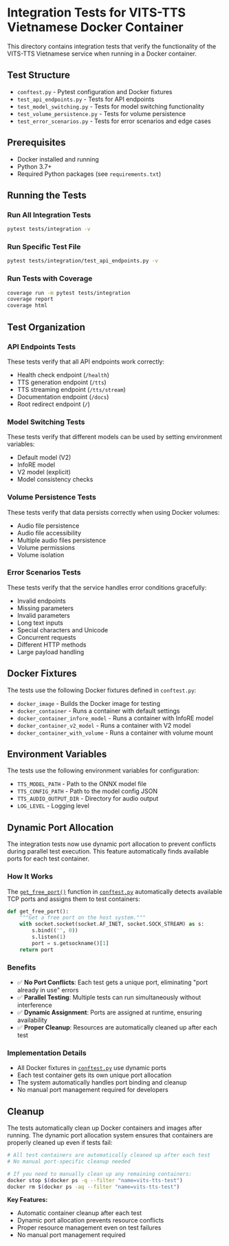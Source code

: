 # Integration Tests for VITS-TTS Vietnamese Docker Container

This directory contains integration tests that verify the functionality of the VITS-TTS Vietnamese service when running in a Docker container.

## Test Structure

- `conftest.py` - Pytest configuration and Docker fixtures
- `test_api_endpoints.py` - Tests for API endpoints
- `test_model_switching.py` - Tests for model switching functionality
- `test_volume_persistence.py` - Tests for volume persistence
- `test_error_scenarios.py` - Tests for error scenarios and edge cases

## Prerequisites

- Docker installed and running
- Python 3.7+
- Required Python packages (see `requirements.txt`)

## Running the Tests

### Run All Integration Tests

```bash
pytest tests/integration -v
```

### Run Specific Test File

```bash
pytest tests/integration/test_api_endpoints.py -v
```

### Run Tests with Coverage

```bash
coverage run -m pytest tests/integration
coverage report
coverage html
```

## Test Organization

### API Endpoints Tests

These tests verify that all API endpoints work correctly:

- Health check endpoint (`/health`)
- TTS generation endpoint (`/tts`)
- TTS streaming endpoint (`/tts/stream`)
- Documentation endpoint (`/docs`)
- Root redirect endpoint (`/`)

### Model Switching Tests

These tests verify that different models can be used by setting environment variables:

- Default model (V2)
- InfoRE model
- V2 model (explicit)
- Model consistency checks

### Volume Persistence Tests

These tests verify that data persists correctly when using Docker volumes:

- Audio file persistence
- Audio file accessibility
- Multiple audio files persistence
- Volume permissions
- Volume isolation

### Error Scenarios Tests

These tests verify that the service handles error conditions gracefully:

- Invalid endpoints
- Missing parameters
- Invalid parameters
- Long text inputs
- Special characters and Unicode
- Concurrent requests
- Different HTTP methods
- Large payload handling

## Docker Fixtures

The tests use the following Docker fixtures defined in `conftest.py`:

- `docker_image` - Builds the Docker image for testing
- `docker_container` - Runs a container with default settings
- `docker_container_infore_model` - Runs a container with InfoRE model
- `docker_container_v2_model` - Runs a container with V2 model
- `docker_container_with_volume` - Runs a container with volume mount

## Environment Variables

The tests use the following environment variables for configuration:

- `TTS_MODEL_PATH` - Path to the ONNX model file
- `TTS_CONFIG_PATH` - Path to the model config JSON
- `TTS_AUDIO_OUTPUT_DIR` - Directory for audio output
- `LOG_LEVEL` - Logging level

## Dynamic Port Allocation

The integration tests now use dynamic port allocation to prevent conflicts during parallel test execution. This feature automatically finds available ports for each test container.

### How It Works

The [`get_free_port()`](tests/integration/conftest.py) function in [`conftest.py`](tests/integration/conftest.py) automatically detects available TCP ports and assigns them to test containers:

```python
def get_free_port():
    """Get a free port on the host system."""
    with socket.socket(socket.AF_INET, socket.SOCK_STREAM) as s:
        s.bind(('', 0))
        s.listen(1)
        port = s.getsockname()[1]
    return port
```

### Benefits

- ✅ **No Port Conflicts**: Each test gets a unique port, eliminating "port already in use" errors
- ✅ **Parallel Testing**: Multiple tests can run simultaneously without interference
- ✅ **Dynamic Assignment**: Ports are assigned at runtime, ensuring availability
- ✅ **Proper Cleanup**: Resources are automatically cleaned up after each test

### Implementation Details

- All Docker fixtures in [`conftest.py`](tests/integration/conftest.py) use dynamic ports
- Each test container gets its own unique port allocation
- The system automatically handles port binding and cleanup
- No manual port management required for developers

## Cleanup

The tests automatically clean up Docker containers and images after running. The dynamic port allocation system ensures that containers are properly cleaned up even if tests fail:

```bash
# All test containers are automatically cleaned up after each test
# No manual port-specific cleanup needed

# If you need to manually clean up any remaining containers:
docker stop $(docker ps -q --filter "name=vits-tts-test")
docker rm $(docker ps -aq --filter "name=vits-tts-test")
```

**Key Features:**

- Automatic container cleanup after each test
- Dynamic port allocation prevents resource conflicts
- Proper resource management even on test failures
- No manual port management required
